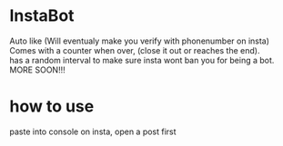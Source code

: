 # InstaBot
Auto like (Will eventualy make you verify with phonenumber on insta)<br>
Comes with a counter when over, (close it out or reaches the end).<br>
has a random interval to make sure insta wont ban you for being a bot.<br>
MORE SOON!!!
# how to use
paste into console on insta, open a post first
